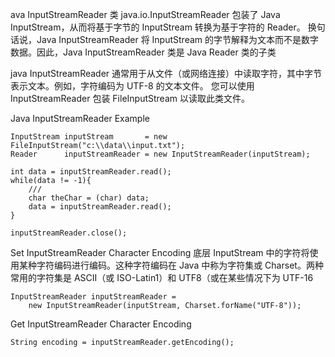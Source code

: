 ava InputStreamReader 类 java.io.InputStreamReader 包装了 Java InputStream，从而将基于字节的 InputStream 转换为基于字符的 Reader。
换句话说，Java InputStreamReader 将 InputStream 的字节解释为文本而不是数字数据。因此，Java InputStreamReader 类是 Java Reader 类的子类

java InputStreamReader 通常用于从文件（或网络连接）中读取字符，其中字节表示文本。例如，字符编码为 UTF-8 的文本文件。
您可以使用 InputStreamReader 包装 FileInputStream 以读取此类文件。

Java InputStreamReader Example

```
InputStream inputStream       = new FileInputStream("c:\\data\\input.txt");
Reader      inputStreamReader = new InputStreamReader(inputStream);

int data = inputStreamReader.read();
while(data != -1){
    ///
    char theChar = (char) data;
    data = inputStreamReader.read();
}

inputStreamReader.close();
```


Set InputStreamReader Character Encoding
底层 InputStream 中的字符将使用某种字符编码进行编码。这种字符编码在 Java 中称为字符集或 Charset。两种常用的字符集是 
ASCII（或 ISO-Latin1）和 UTF8（或在某些情况下为 UTF-16
```
InputStreamReader inputStreamReader =
    new InputStreamReader(inputStream, Charset.forName("UTF-8"));
```


Get InputStreamReader Character Encoding
```
String encoding = inputStreamReader.getEncoding();
```
